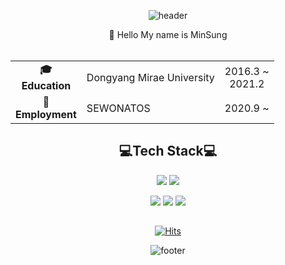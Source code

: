 <div align=center>

![header](https://capsule-render.vercel.app/api?type=Waving&color=auto&height=100&section=header)

</div>   

<div align=center>
👋 Hello My name is MinSung
</div>  
 
<br>

<div align=center>
  
  
||||
|:---:|:------|:----:|
|**🎓<br> Education**|Dongyang Mirae University|2016.3 ~ <br>2021.2|
|**🏢<br> Employment**|SEWONATOS|2020.9 ~|
  
  
</div>

  
<div align=center>
  
## 💻Tech Stack💻
  
</div>

<div align=center>

<img src="https://img.shields.io/badge/Delphi-ee1f35?style=flat-square&logo=Delphi&logoColor=white"/>  <img src="https://img.shields.io/badge/JAVA-007396?style=flat-square&logo=JAVA&logoColor=white"/>  
 
<!--img src="https://img.shields.io/badge/Spring Boot-6DB33F?style=flat-square&logo=Spring Boot&logoColor=white"/-->
<!--img src="https://img.shields.io/badge/Python-3776ab?style=flat-square&logo=Python&logoColor=white"/-->  <!--img src="https://img.shields.io/badge/Flask-000000?style=flat-square&logo=Flask&logoColor=white"/--> 
  
<!--img src="https://img.shields.io/badge/Arduino-00979d?style=flat-square&logo=Arduino&logoColor=white"/-->  <!--img src="https://img.shields.io/badge/C-a8b9cc?style=flat-square&logo=C&logoColor=white"/-->  <img src="https://img.shields.io/badge/HTML5-e34f26?style=flat-square&logo=HTML&logoColor=white"/>  <img src="https://img.shields.io/badge/JavaScript-e7df1e?style=flat-square&logo=JavaScript&logoColor=white"/>

<!--img src="https://img.shields.io/badge/Eclipse IDE-2c2255?style=flat-square&logo=Eclipse&logoColor=white"/-->
<!--img src="https://img.shields.io/badge/IntelliJ IDEA-000000?style=flat-square&logo=IntelliJ IDEA&logoColor=white"/-->
<img src="https://img.shields.io/badge/Git-f05032?style=flat-square&logo=Git&logoColor=white"/>
  
</div>  
  
##  
<div align=center>
  
[![Hits](https://hits.seeyoufarm.com/api/count/incr/badge.svg?url=https%3A%2F%2Fgithub.com%2Fals9566&count_bg=%239FD4FF&title_bg=%23869ED1&icon=&icon_color=%23DFCECE&title=VISIT&edge_flat=false)](https://hits.seeyoufarm.com)

</div>

<div align=center>

![footer](https://capsule-render.vercel.app/api?type=Waving&color=auto&height=100&section=footer)
  
 </div> 
